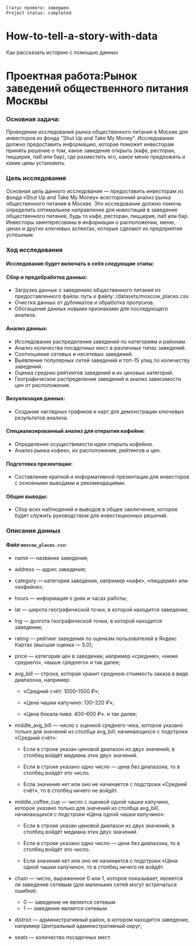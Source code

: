 `Статус проекта: завершен`   
`Project status: completed`

# How-to-tell-a-story-with-data
Как рассказать историю с помощью данных

# Проектная работа:Рынок заведений общественного питания Москвы
### Основная задача:
Проведение исследования рынка общественного питания в Москве для инвесторов из фонда "Shut Up and Take My Money".
Исследование должно предоставить информацию, которая поможет инвесторам принять решение о том, какое заведение открыть (кафе, ресторан, пиццерия, паб или бар), где разместить его, какое меню предложить и какие цены установить.

### Цель исследования

Основная цель данного исследования — предоставить инвесторам из фонда «Shut Up and Take My Money» всесторонний анализ рынка общественного питания в Москве. Это исследование должно помочь определить оптимальное направление для инвестиций в заведение общественного питания, будь то кафе, ресторан, пиццерия, паб или бар. Инвесторы заинтересованы в информации о расположении, меню, ценах и других ключевых аспектах, которые сделают их предприятие успешным.

### Ход исследования

#### Исследование будет включать в себя следующие этапы:

#### Сбор и предобработка данных:

* Загрузка данных о заведениях общественного питания из предоставленного файла: путь к файлу: /datasets/moscow_places.csv.
* Очистка данных от дубликатов и обработка пропусков.
* Обогащение данных новыми признаками для последующего анализа.
#### Анализ данных:

* Исследование распределения заведений по категориям и районам.
* Анализ количества посадочных мест в различных типах заведений.
* Соотношение сетевых и несетевых заведений.
* Выявление популярных сетей заведений и топ-15 улиц по количеству заведений.
* Оценка средних рейтингов заведений и их ценовых категорий.
* Географическое распределение заведений и анализ зависимости цен от расположения.
#### Визуализация данных:

* Создание наглядных графиков и карт для демонстрации ключевых результатов анализа.
#### Специализированный анализ для открытия кофейни:

* Определение осуществимости идеи открыть кофейню.
* Анализ рынка кофеен, их расположения, рейтингов и цен.
#### Подготовка презентации:

* Составление краткой и информативной презентации для инвесторов с основными выводами и рекомендациями.
#### Общие выводы:

* Сбор всех наблюдений и выводов в общее заключение, которое будет служить руководством для инвестиционных решений.  




    





### Описание данных
#### Файл `moscow_places.csv`:

* name — название заведения;

* address — адрес заведения;

* category — категория заведения, например «кафе», «пиццерия» или «кофейня»;

* hours — информация о днях и часах работы;

* lat — широта географической точки, в которой находится заведение;

* lng — долгота географической точки, в которой находится заведение;

* rating — рейтинг заведения по оценкам пользователей в Яндекс Картах (высшая оценка — 5.0);

* price — категория цен в заведении, например «средние», «ниже среднего», «выше среднего» и так далее;

* avg_bill — строка, которая хранит среднюю стоимость заказа в виде диапазона, например:

  * «Средний счёт: 1000–1500 ₽»;

  * «Цена чашки капучино: 130–220 ₽»;

  * «Цена бокала пива: 400–600 ₽». и так далее;

* middle_avg_bill — число с оценкой среднего чека, которое указано только для значений из столбца avg_bill, начинающихся с подстроки «Средний счёт»:

  * Если в строке указан ценовой диапазон из двух значений, в столбец войдёт медиана этих двух значений.

  * Если в строке указано одно число — цена без диапазона, то в столбец войдёт это число.

  * Если значения нет или оно не начинается с подстроки «Средний счёт», то в столбец ничего не войдёт.

* middle_coffee_cup — число с оценкой одной чашки капучино, которое указано только для значений из столбца avg_bill, начинающихся с подстроки «Цена одной чашки капучино»:

  * Если в строке указан ценовой диапазон из двух значений, в столбец войдёт медиана этих двух значений.

  * Если в строке указано одно число — цена без диапазона, то в столбец войдёт это число.

  * Если значения нет или оно не начинается с подстроки «Цена одной чашки капучино», то в столбец ничего не войдёт.

* chain — число, выраженное 0 или 1, которое показывает, является ли заведение сетевым (для маленьких сетей могут встречаться ошибки):

  * 0 — заведение не является сетевым
  * 1 — заведение является сетевым

* district — административный район, в котором находится заведение, например Центральный административный округ;

* seats — количество посадочных мест.
